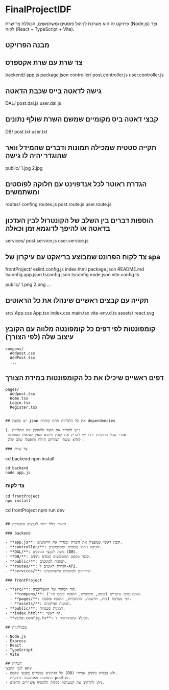 # FinalProjectIDF

פרויקט זה הוא מערכת לניהול פוסטים ומשתמשים, הכוללת צד שרת (Node.js) וצד לקוח (React + TypeScript + Vite).

## מבנה הפרויקט

## צד שרת עם שרת אקספרס 
backend/
  app.js
  package.json
  controller/
    post.controller.js
    user.controller.js
## גישה לדאטה בייס שכבת הדאטה
  DAL/
    post.dal.js
    user.dal.js
## קבצי דאטה ביס מקומיים שמשם השרת שולף נתונים
  DB/
    post.txt
    user.txt
## תקייה סטטית שמכילה תמונות ודברים שהמידל וואר שהוגדר יהיה לו גישה
  public/
    1.jpg
    2.jpg
##  הגדרת ראוטר לכל אנדפוינט עם חלוקה לפוסטים ומשתמשים
  routes/
    confing.routes.js
    post.route.js
    user.route.js
## הוספות דברים בין השלב של הקונטרול לבין העדכון בדאטה או להיפך לדוגמא זמן וכאלה
  services/
    post.service.js
    user.service.js

## צד לקוח הפרונט שמבוצע בריאקט עם עיקרון של spa
frontProject/
  eslint.config.js
  index.html
  package.json
  README.md
  tsconfig.app.json
  tsconfig.json
  tsconfig.node.json
  vite.config.ts

  public/
    1.png
    2.png
    ...
## תקייה עם קבצים ראשיים שינהלו את כל הראוטים
  src/
    App.css
    App.tsx
    index.css
    main.tsx
    vite-env.d.ts
    assets/
      react.svg
## קומפונטות לפי דפים כל קומפונטה מלווה עם הקובץ עיצוב שלה (לפי הצורך)
    compons/
      Addpost.css
      AddPost.tsx
      ...
## דפים ראשיים שיכילו את כל הקומפונטות במידת הצורך
    pages/
      Addpost.tsx
      Home.tsx
      Login.tsx
      Register.tsx
```

## יש בקובץ json את כל התלויות תחת כותרת dependencies

1. יש להוריד את הקוד ולהתקין את התלויות:
 אחרי שכל התיקיות ירדו יש להריץ את קובץ ולוודא שאין שגיאות שחוזרות
 לוודא ששתי הצדדים הורדו והופעלו שלב שלב :

### צד שרת

```
cd backend
npm install
```
cd backend
node app.js
```

### צד לקוח

```
cd frontProject
npm install
```
cd frontProject
npm run dev
```

## תיאור כללי יותר לקבצים המערכת

### backend

- **app.js**: קובץ ראשי שמפעיל את השרת ומגדיר את הראוטים.
- **controller/**: לוגיקת ניהול פוסטים ומשתמשים.
- **DAL/**: גישה לקבצי הנתונים (DB).
- **DB/**: קבצי טקסט המשמשים כבסיס נתונים.
- **public/**: תמונות לפוסטים.
- **routes/**: הגדרת ראוטים ל-API.
- **services/**: שירותים לפוסטים ומשתמשים.

### frontProject

- **src/**: קוד המקור של האפליקציה.
  - **compons/**: קומפוננטים עיקריים (פוסט, משתמש, הוספת פוסט וכו').
  - **pages/**: דפי מערכת (בית, הרשמה, התחברות, הוספת פוסט).
  - **assets/**: תמונות ואייקונים.
- **public/**: תמונות סטטיות.
- **index.html**: דף ראשי.
- **vite.config.ts**: קונפיגורציה ל-Vite.

## טכנולוגיות

- Node.js
- Express
- React
- TypeScript
- Vite

## הערות
לגבי הקבצי env 
- כל הנתונים נשמרים בקבצי טקסט (DB) ולא בבסיס נתונים אמיתי.
- התמונות מאוחסנות בתיקיית public.
- ניתן להרחיב את המערכת בקלות ולהוסיף פיצ'רים חדשים.